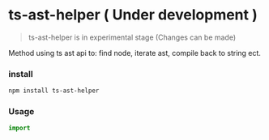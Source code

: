 # ts-ast-helper ( Under development )

> ts-ast-helper is in experimental stage (Changes can be made)

Method using ts ast api to: find node, iterate ast, compile back to string ect.

### install

```bash
npm install ts-ast-helper
```

### Usage

```typescript
import
```
